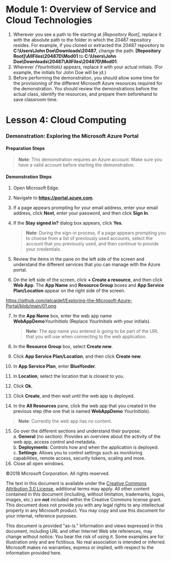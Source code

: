# Module 1: Overview of Service and Cloud Technologies

1. Wherever you see a path to file starting at *[Repository Root]*, replace it with the absolute path to the folder in which the 20487 repository resides. 
 For example, if you cloned or extracted the 20487 repository to **C:\Users\John Doe\Downloads\20487**, change the path: **[Repository Root]\AllFiles\20487D\Mod01** to **C:\Users\John Doe\Downloads\20487\AllFiles\20487D\Mod01**.
2. Wherever *{YourInitials}* appears, replace it with your actual initials. (For example, the initials for John Doe will be jd.)
3. Before performing the demonstration, you should allow some time for the provisioning of the different Microsoft Azure resources required for the demonstration. You should review the demonstrations before the actual class, identify the resources, and prepare them beforehand to save classroom time.


# Lesson 4: Cloud Computing

### Demonstration: Exploring the Microsoft Azure Portal

#### Preparation Steps

  >**Note**: This demonstration requires an Azure account. Make sure you have a valid account before starting the demonstration.

#### Demonstration Steps

1. Open Microsoft Edge.
2. Navigate to **https://portal.azure.com**.
3. If a page appears prompting for your email address, enter your email address, click **Next**, enter your password, and then click **Sign In**.
4. If the **Stay signed in?** dialog box appears, click **Yes**.

   >**Note**: During the sign-in process, if a page appears prompting you to choose from a list of previously used accounts, select the account that you previously used, and then continue to provide your credentials.

5. Review the items in the pane on the left side of the screen and understand the different services that you can manage with the Azure portal.
6. On the left side of the screen, click **+ Create a resource**, and then click **Web App**. The **App Name** and **Resource Group** boxes and **App Service Plan/Location** appear on the right side of the screen.

https://github.com/ialcaidef/Exploring-the-Microsoft-Azure-Portal/blob/main/01.png

7. In the **App Name** box, enter the web app name **WebAppDemo**_YourInitials_ (Replace _YourInitials_ with your initials).  

   >**Note**: The app name you entered is going to be part of the URL that you will use when connecting to the web application.
   
8. In the **Resource Group** box, select **Create new**.
9. Click **App Service Plan/Location**,  and then click **Create new**. 
10. In **App Service Plan**, enter **BlueYonder**.
11. In **Location**, select the location that is closest to you.
12. Click **Ok.**
13. Click **Create**, and then wait until the web app is deployed.
14. In the **All Resources** pane, click the web app that you created in the previous step (the one that is named **WebAppDemo** _YourInitials_).  

   >**Note**: Currently the web app has no content.
  
15. Go over the different sections and understand their purpose:  
  a. **General** (no section): Provides an overview about the activity of the web app, access control and metadata.  
  b. **Deployments**: Controls how and when the application is deployed.  
  c. **Settings**: Allows you to control settings such as monitoring capabilities, remote access, security tokens, scaling and more.
16. Close all open windows.


©2018 Microsoft Corporation. All rights reserved.

The text in this document is available under the [Creative Commons Attribution 3.0 License](https://creativecommons.org/licenses/by/3.0/legalcode), additional terms may apply. All other content contained in this document (including, without limitation, trademarks, logos, images, etc.) are **not** included within the Creative Commons license grant. This document does not provide you with any legal rights to any intellectual property in any Microsoft product. You may copy and use this document for your internal, reference purposes.

This document is provided &quot;as-is.&quot; Information and views expressed in this document, including URL and other Internet Web site references, may change without notice. You bear the risk of using it. Some examples are for illustration only and are fictitious. No real association is intended or inferred. Microsoft makes no warranties, express or implied, with respect to the information provided here.
